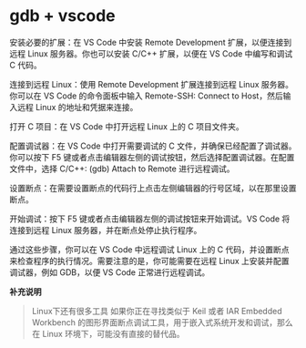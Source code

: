 # gdb + vscode

安装必要的扩展：在 VS Code 中安装 Remote Development 扩展，以便连接到远程 Linux 服务器。你也可以安装 C/C++ 扩展，以便在 VS Code 中编写和调试 C 代码。

连接到远程 Linux：使用 Remote Development 扩展连接到远程 Linux 服务器。你可以在 VS Code 的命令面板中输入 Remote-SSH: Connect to Host，然后输入远程 Linux 的地址和凭据来连接。

打开 C 项目：在 VS Code 中打开远程 Linux 上的 C 项目文件夹。

配置调试器：在 VS Code 中打开需要调试的 C 文件，并确保已经配置了调试器。你可以按下 F5 键或者点击编辑器左侧的调试按钮，然后选择配置调试器。在配置文件中，选择 C/C++: (gdb) Attach to Remote 进行远程调试。

设置断点：在需要设置断点的代码行上点击左侧编辑器的行号区域，以在那里设置断点。

开始调试：按下 F5 键或者点击编辑器左侧的调试按钮来开始调试。VS Code 将连接到远程 Linux 服务器，并在断点处停止执行程序。

通过这些步骤，你可以在 VS Code 中远程调试 Linux 上的 C 代码，并设置断点来检查程序的执行情况。需要注意的是，你可能需要在远程 Linux 上安装并配置调试器，例如 GDB，以便 VS Code 正常进行远程调试。




**补充说明**
> Linux下还有很多工具
> 如果你正在寻找类似于 Keil 或者 IAR Embedded Workbench 的图形界面断点调试工具，用于嵌入式系统开发和调试，那么在 Linux 环境下，可能没有直接的替代品。
> 

